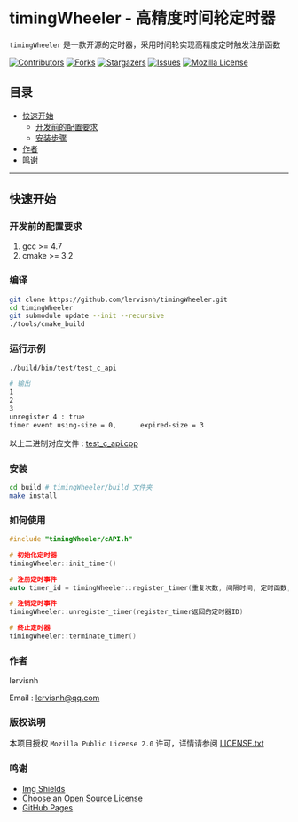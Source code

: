 # timingWheeler - 高精度时间轮定时器

`timingWheeler` 是一款开源的定时器，采用时间轮实现高精度定时触发注册函数

<!-- PROJECT SHIELDS -->

[![Contributors][contributors-shield]][contributors-url]
[![Forks][forks-shield]][forks-url]
[![Stargazers][stars-shield]][stars-url]
[![Issues][issues-shield]][issues-url]
[![Mozilla License][license-shield]][license-url]

## 目录

- [快速开始](#快速开始)
  - [开发前的配置要求](#开发前的配置要求)
  - [安装步骤](#安装步骤)
- [作者](#作者)
- [鸣谢](#鸣谢)

---

## 快速开始


### 开发前的配置要求

1. gcc >= 4.7
2. cmake >= 3.2


### **编译**

```sh
git clone https://github.com/lervisnh/timingWheeler.git
cd timingWheeler
git submodule update --init --recursive
./tools/cmake_build
```


### **运行示例**
```sh
./build/bin/test/test_c_api

# 输出
1
2
3
unregister 4 : true
timer event using-size = 0,      expired-size = 3
```
以上二进制对应文件 : [test_c_api.cpp](../src/test/test_c_api.cpp)


### **安装**

```sh
cd build # timingWheeler/build 文件夹
make install
```


### **如何使用**
```c++
#include "timingWheeler/cAPI.h"

# 初始化定时器
timingWheeler::init_timer()

# 注册定时事件
auto timer_id = timingWheeler::register_timer(重复次数, 间隔时间, 定时函数, 定时函数入参1, 定时函数入参2, ...)

# 注销定时事件
timingWheeler::unregister_timer(register_timer返回的定时器ID)

# 终止定时器
timingWheeler::terminate_timer()
```

### 作者

lervisnh

Email : lervisnh@qq.com

### 版权说明

本项目授权 `Mozilla Public License 2.0` 许可，详情请参阅 [LICENSE.txt](https://github.com/lervisnh/timingWheeler/blob/master/LICENSE)

### 鸣谢

- [Img Shields](https://shields.io)
- [Choose an Open Source License](https://choosealicense.com)
- [GitHub Pages](https://pages.github.com)

<!-- links -->
[contributors-shield]: https://img.shields.io/github/contributors/lervisnh/timingWheeler.svg?style=flat-square
[contributors-url]: https://github.com/lervisnh/timingWheeler/graphs/contributors
[forks-shield]: https://img.shields.io/github/forks/lervisnh/timingWheeler.svg?style=flat-square
[forks-url]: https://github.com/lervisnh/timingWheeler/network/members
[stars-shield]: https://img.shields.io/github/stars/lervisnh/timingWheeler.svg?style=flat-square
[stars-url]: https://github.com/lervisnh/timingWheeler/stargazers
[issues-shield]: https://img.shields.io/github/issues/lervisnh/timingWheeler.svg?style=flat-square
[issues-url]: https://img.shields.io/github/issues/lervisnh/timingWheeler.svg
[license-shield]: https://img.shields.io/github/license/lervisnh/timingWheeler.svg?style=flat-square
[license-url]: https://github.com/lervisnh/timingWheeler/blob/master/LICENSE
